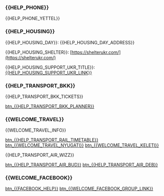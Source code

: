 ### {{HELP_PHONE}}

{{HELP_PHONE_YETTEL}}

### {{HELP_HOUSING}}

{{HELP_HOUSING_DAY}}: {{HELP_HOUSING_DAY_ADDRESS}}

{{HELP_HOUSING_SHELTER}}: [https://shelterukr.com/](https://shelterukr.com/)

{{HELP_HOUSING_SUPPORT_UKR_TITLE}}: [{{HELP_HOUSING_SUPPORT_UKR_LINK}}]({{HELP_HOUSING_SUPPORT_UKR_URL}})

### {{HELP_TRANSPORT_BKK}}

{{HELP_TRANSPORT_BKK_TICKETS}}

[btn\_{{HELP_TRANSPORT_BKK_PLANNER}}]({{HELP_TRANSPORT_BKK_PLANNER_URL}})

### {{WELCOME_TRAVEL}}

{{WELCOME_TRAVEL_INFO}}

[btn\_{{HELP_TRANSPORT_RAIL_TIMETABLE}}]({{HELP_TRANSPORT_RAIL_TIMETABLE_URL}})
[btn\_{{WELCOME_TRAVEL_NYUGATI}}]({{WELCOME_TRAVEL_NYUGATI_LINK}})
[btn\_{{WELCOME_TRAVEL_KELETI}}]({{WELCOME_TRAVEL_KELETI_LINK}})

{{HELP_TRANSPORT_AIR_WIZZ}}

[btn\_{{HELP_TRANSPORT_AIR_BUD}}]({{HELP_TRANSPORT_AIR_BUD_URL}})
[btn\_{{HELP_TRANSPORT_AIR_DEB}}]({{HELP_TRANSPORT_AIR_DEB}})

### {{WELCOME_FACEBOOK}}

[btn\_{{FACEBOOK_HELP}}](https://www.facebook.com/groups/994143548136400)
[btn\_{{WELCOME_FACEBOOK_GROUP_LINK}}](https://www.facebook.com/groups/994143548136400)
